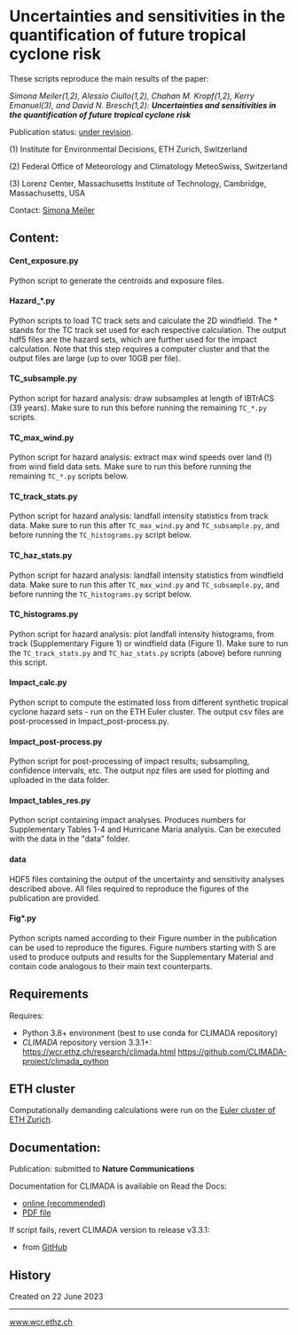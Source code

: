 # Uncertainties and sensitivities in the quantification of future tropical cyclone risk
These scripts reproduce the main results of the paper:

*Simona Meiler(1,2), Alessio Ciullo(1,2), Chahan M. Kropf(1,2),
Kerry Emanuel(3), and David N. Bresch(1,2):
**Uncertainties and sensitivities in the quantification of
future tropical cyclone risk***

Publication status: [under revision](https://doi.org/10.21203/rs.3.rs-2703613/v1).

(1) Institute for Environmental Decisions, ETH Zurich, Switzerland

(2) Federal Office of Meteorology and Climatology MeteoSwiss, Switzerland

(3) Lorenz Center, Massachusetts Institute of Technology, Cambridge, Massachusetts, USA

Contact: [Simona Meiler](simona.meiler@usys.ethz.ch)


## Content:

#### Cent_exposure.py
Python script to generate the centroids and exposure files.

#### Hazard_*.py
Python scripts to load TC track sets and calculate the 2D windfield. The * stands for the TC track set used for each
respective calculation. The output hdf5 files are the hazard sets, which are further used for the impact calculation.
Note that this step requires a computer cluster and that the output files are large (up to over 10GB per file).

#### TC_subsample.py
Python script for hazard analysis: draw subsamples at length of IBTrACS (39 years).
Make sure to run this before running the remaining `TC_*.py` scripts.

#### TC_max_wind.py
Python script for hazard analysis: extract max wind speeds over land (!) from wind field data sets.
Make sure to run this before running the remaining `TC_*.py` scripts below.

#### TC_track_stats.py
Python script for hazard analysis: landfall intensity statistics from track data.
Make sure to run this after `TC_max_wind.py` and `TC_subsample.py`, and before running
the `TC_histograms.py` script below.

#### TC_haz_stats.py
Python script for hazard analysis: landfall intensity statistics from windfield data.
Make sure to run this after `TC_max_wind.py` and `TC_subsample.py`, and before running
the `TC_histograms.py` script below.

#### TC_histograms.py
Python script for hazard analysis: plot landfall intensity histograms, from track (Supplementary Figure 1) or
windfield data (Figure 1).
Make sure to run the `TC_track_stats.py` and `TC_haz_stats.py` scripts (above) before running this script.

#### Impact_calc.py
Python script to compute the estimated loss from different synthetic tropical cyclone hazard sets - run on
the ETH Euler cluster. The output csv files are post-processed in Impact_post-process.py.

#### Impact_post-process.py
Python script for post-processing of impact results; subsampling, confidence intervals, etc.
The output npz files are used for plotting and uploaded in the data folder.

#### Impact_tables_res.py
Python script containing impact analyses. Produces numbers for Supplementary Tables 1-4 and Hurricane Maria analysis.
Can be executed with the data in the "data" folder.

#### data
HDF5 files containing the output of the uncertainty and sensitivity analyses described above. All files required
to reproduce the figures of the publication are provided.

#### Fig*.py
Python scripts named according to their Figure number in the publication can be used to reproduce the figures.
Figure numbers starting with S are used to produce outputs and results for the Supplementary Material and contain
code analogous to their main text counterparts.

## Requirements
Requires:
* Python 3.8+ environment (best to use conda for CLIMADA repository)
* _CLIMADA_ repository version 3.3.1+:
        https://wcr.ethz.ch/research/climada.html
        https://github.com/CLIMADA-project/climada_python

## ETH cluster
Computationally demanding calculations were run on the [Euler cluster of ETH Zurich](https://scicomp.ethz.ch/wiki/Euler).

## Documentation:
Publication: submitted to **Nature Communications**

Documentation for CLIMADA is available on Read the Docs:
* [online (recommended)](https://climada-python.readthedocs.io/en/stable/)
* [PDF file](https://buildmedia.readthedocs.org/media/pdf/climada-python/stable/climada-python.pdf)

If script fails, revert CLIMADA version to release v3.3.1:
* from [GitHub](https://github.com/CLIMADA-project/climada_python/releases/tag/v3.1.2)

## History

Created on 22 June 2023

-----

www.wcr.ethz.ch
